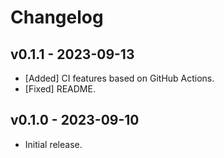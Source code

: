 # Changelog

<!--
Prefix your message with one of the following:

- [Added] for new features.
- [Changed] for changes in existing functionality.
- [Deprecated] for soon-to-be removed features.
- [Removed] for now removed features.
- [Fixed] for any bug fixes.
- [Security] in case of vulnerabilities.
-->

## v0.1.1 - 2023-09-13

- [Added] CI features based on GitHub Actions.
- [Fixed] README.

## v0.1.0 - 2023-09-10

- Initial release.

